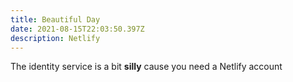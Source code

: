 ```yaml
---
title: Beautiful Day
date: 2021-08-15T22:03:50.397Z
description: Netlify
---
```

The identity service is a bit **silly** cause you need a Netlify account